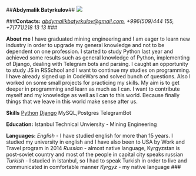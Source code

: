 ##**Abdymalik Batyrkulov**##  ![](/rsschool/profile.jpg)

###**Contacts:**
*abdymalikbatyrkulov@gmail.com, +996(509)444 155, +7(771)218 13 13* ###

**About me**
I have graduated mining engineering and I am eager to learn new industry in order to upgrade my general knowledge and not to be dependent on one profession. I started to study Python last year and achieved some results such as general knowledge of Python, implementing of Django, dealing with Telegram bots and parsing. I caught an opportunity to study JS in RSSchool and I want to continue my studies on programming. I have already signed up in CodeWars and solved bunch of questions. Also I worked on some small projects for practicing my skills. My aim is to get deeper in programming and learn as much as I can. I want to contribute myself and my knowledge as well as I can to this world. Because finally things that we leave in this world make sense after us.

**Skills**
[Python](https://www.codewars.com/users/abdymalik14)
[Django](https://github.com/abdymaleeq925?tab=repositories) MySQL,Postgres
TelegramBot

**Education:**
Istanbul Technical Unviersity - Mining Engineering

**Languages:**
*English* - I have studied english for more than 15 years. I studied my university in english and I have also been to USA by Work and Travel program in 2014 
*Russian* - almost native language, Kyrgyzstan is post-soviet country and most of the people in capital city speaks russian
*Turkish* - I studied in Istanbul, so I had to speak Turkish in order to live and communicated in comfortable manner
*Kyrgyz* - my native language ###
